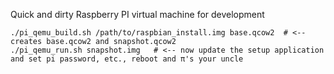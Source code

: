 Quick and dirty Raspberry PI virtual machine for development


    ./pi_qemu_build.sh /path/to/raspbian_install.img base.qcow2  # <-- creates base.qcow2 and snapshot.qcow2
    ./pi_qemu_run.sh snapshot.img   # <-- now update the setup application and set pi password, etc., reboot and π's your uncle
